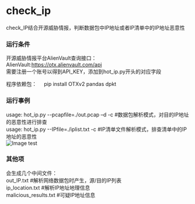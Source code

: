 # check_ip
check_IP结合开源威胁情报，判断数据包中IP地址或者IP清单中的IP地址恶意性  

### 运行条件
开源威胁情报平台AlienVault查询接口：  
AlienVault:https://otx.alienvault.com/api  
需要注册一个账号以得到API_KEY，添加到hot_ip.py开头的对应字段  

程序依赖包：    
pip install OTXv2  pandas dpkt  

### 运行事例 
usage: hot_ip.py --pcapfile=./out.pcap –d -c  #数据包解析模式，对目的IP地址的恶意性进行排查  
usage: hot_ip.py --IPfile=./iplist.txt -c     #IP清单文件解析模式，排查清单中的IP地址的恶意性  
![Image test](https://github.com/scu-igroup/check_ip/blob/master/image/run.png)   

### 其他项 
会生成几个中间文件：  
out_IP.txt             #解析网络数据包时产生，源/目的IP列表  
ip_location.txt        #解析IP地址地理信息  
malicious_results.txt  #可疑IP地址信息


